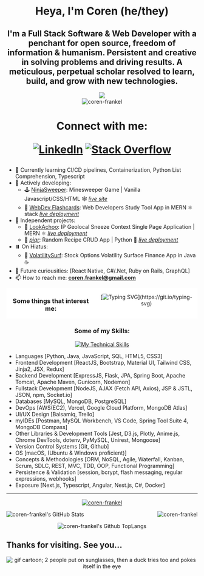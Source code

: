 <h1 align=center>Heya, I'm Coren (he/they)</h1>

<h2 align=center>I'm a Full Stack Software & Web Developer with a penchant for open source, freedom of information & humanism. Persistent and creative in solving problems and driving results. A meticulous, perpetual scholar resolved to learn, build, and grow with new technologies.</h2>
<div align="center"><img src="https://i.giphy.com/media/GsiBgbwZAsWsg/giphy.webp" rel="sesame street yippers computer download gif"><br/>
<img src="https://komarev.com/ghpvc/?username=coren-frankel&label=Profile%20views&color=0e75b6&style=plastic" alt="coren-frankel" />
</div>

<h1 align=center>Connect with me:
  
[![LinkedIn](https://img.shields.io/badge/linkedin-%230077B5.svg?style=plastic&logo=linkedin&logoColor=white)](https://linkedin.com/in/coren-frankel)
[![Stack Overflow](https://img.shields.io/badge/-stackoverflow-FE7A16?style=plastic&logo=stack-overflow&logoColor=black)](https://stackoverflow.com/users/19356052/unclebabykern?tab=profile)
  
</h1>

- 💭 Currently learning CI/CD pipelines, Containerization, Python List Comprehension, Typescript
- 🦫 Actively developing:
  + 🕹️ <a href="https://github.com/coren-frankel/NinjaSweeper">NinjaSweeper</a>: Minesweeper Game | Vanilla Javascript/CSS/HTML 🕸️ <a href="https://coren-frankel.github.io/NinjaSweeper/">*live site*</a> 
  + 📝 <a href="https://github.com/m-smith15/webdev_flashcards">WebDev Flashcards</a>: Web Developers Study Tool App in MERN ⚛️ stack <a href="https://webdev-flashcards.vercel.app/">*live deployment*</a>
- 🔫 Independent projects: 
  + 🤧 <a href="https://github.com/coren-frankel/LookAchoo">LookAchoo</a>: IP Geolocal Sneeze Context Single Page Application | MERN ⚛️ <a href="https://look-achoo.vercel.app">*live deployment*</a>
  + 🍳 <a href="https://github.com/coren-frankel/meal_picker">*piqr*</a>: Random Recipe CRUD App | Python 🐍 <a href="http://3.101.63.102/">*live deployment*</a>
- ⏸️ On Hiatus:
  + 🌊 <a href="https://github.com/coren-frankel/VolatilitySurf">VolatilitySurf</a>: Stock Options Volatility Surface Finance App in Java ☕  
- 🔮 Future curiousities: [React Native, C#/.Net, Ruby on Rails, GraphQL]
- 📫 How to reach me: **coren.frankel@gmail.com**
<div align=center style="display: flex; background-color: white;">
<h3>Some things that interest me:</h3>

[![Typing SVG](https://readme-typing-svg.demolab.com/?&pause=400&color=F70000&width=600&align=center&lines=Horror,+Sci-Fi,+Fantasy,+Satire,+Drama;Existentialism,+Absurdism,+Humanism,+Nihil...;All+work+and+no+play+makes+Jack+a+dull+boy...;Survival-Horror,+RPGs,+Puzzle/Story-Driven+Games;Prog-Metal,+Lo-Fi+Hip+Hop,+Pop-Punk,+Indie+et+al.)](https://git.io/typing-svg)
</div>
<h3 align="center">Some of my Skills:</h3>
<p align=center>
  <a href="https://skillicons.dev">
    <img src="https://skillicons.dev/icons?i=html,css,js,py,java,git,md,bash,vscode,eclipse,jest,regex,vim,nginx,bootstrap,materialui,tailwind,postgres,mysql,mongodb,spring,maven,flask,hibernate,d3,jquery,nodejs,react,redux,express,nextjs,vercel,aws,gcp&perline=8" alt="My Technical Skills">
  </a>
</p>

<ul>
<li>Languages [Python, Java, JavaScript, SQL, HTML5, CSS3]</li>
<li>Frontend Development [ReactJS, Bootstrap, Material UI, Tailwind CSS, Jinja2, JSX, Redux]</li>
<li>Backend Development [ExpressJS, Flask, JPA, Spring Boot, Apache Tomcat, Apache Maven, Gunicorn, Nodemon]</li>
<li>Fullstack Development [NodeJS, AJAX (Fetch API, Axios), JSP & JSTL, JSON, npm, Socket.io]
<li>Databases [MySQL, MongoDB, PostgreSQL]</li>
<li>DevOps [AWS(EC2), Vercel, Google Cloud Platform, MongoDB Atlas]</li>
<li>UI/UX Design [Balsamiq, Trello]</li>
<li>myIDEs [Postman, MySQL Workbench, VS Code, Spring Tool Suite 4, MongoDB Compass]</li>
<li>Other Libraries & Development Tools [Jest, D3.js, Plotly, Anime.js, Chrome DevTools, dotenv, PyMySQL, Unirest, Mongoose]</li>
<li>Version Control Systems [Git, Github]</li>
<li>OS [macOS, (Ubuntu & Windows proficient)]</li>
<li>Concepts & Methodologies [ORM, NoSQL, Agile, Waterfall, Kanban, Scrum, SDLC, REST, MVC, TDD, OOP, Functional Programming]</li>
<li>Persistence & Validation [session, bcrypt, flash messaging, regular expressions, webhooks]</li>
<li>Exposure [Next.js, Typescript, Angular, Nest.js, C#, Docker]</li>
</ul>

<hr/>
<div align="center">
  <p align="center"> <a href="https://github.com/ryo-ma/github-profile-trophy"><img src="https://github-profile-trophy.vercel.app/?username=coren-frankel&column=-1&theme=dark_lover" alt="coren-frankel" /></a> </p>
  <p style="display: flex; justify-content: space-between;">
    <img alt="coren-frankel's GitHub Stats" src="https://github-readme-stats.vercel.app/api?username=coren-frankel&theme=outrun&show_icons=true" />
    <img src="https://github-readme-streak-stats.herokuapp.com/?user=coren-frankel&layout=compact&show_icons=true&theme=yeblu" alt="coren-frankel" /></p>
  <p><img alt="coren-frankel's Github TopLangs" src="https://github-readme-stats.vercel.app/api/top-langs/?username=coren-frankel&layout=compact&theme=cobalt2&show_icons=true" /></p>
</div>

## Thanks for visiting. See you...

<div align=center>
<img src="https://i.giphy.com/media/GHeV8BGjJAAWk/giphy.webp" alt="gif cartoon; 2 people put on sunglasses, then a duck tries too and pokes itself in the eye">
</div>
